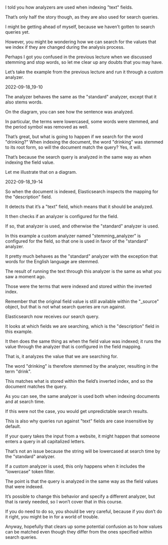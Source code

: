 I told you how analyzers are used when indexing "text" fields.

That’s only half the story though, as they are also used for search queries.

I might be getting ahead of myself, because we haven’t gotten to search queries yet.

However, you might be wondering how we can search for the values that we index if they  are changed during the analysis process.

Perhaps I got you confused in the previous lecture when we discussed stemming and stop  words, so let me clear up any doubts that you may have.

Let’s take the example from the previous lecture and run it through a custom analyzer.

2022-09-18_19-10

The analyzer behaves the same as the "standard" analyzer, except that it also stems words.

On the diagram, you can see how the sentence was analyzed.

In particular, the terms were lowercased, some words were stemmed, and the period symbol  was removed as well.

That’s great, but what is going to happen if we search for the word "drinking?"  When indexing the document, the word "drinking" was stemmed to its root form, so will the  document match the query?  Yes, it will.

That’s because the search query is analyzed in the same way as when indexing the field value.

Let me illustrate that on a diagram.

2022-09-18_19-14

So when the document is indexed, Elasticsearch inspects the mapping for the "description" field.

It detects that it’s a "text" field, which means that it should be analyzed.

It then checks if an analyzer is configured for the field.

If so, that analyzer is used, and otherwise the "standard" analyzer is used.

In this example a custom analyzer named "stemming_analyzer"  is configured for the field, so that one is used in favor of the "standard" analyzer.

It pretty much behaves as the "standard" analyzer with the exception that words for  the English language are stemmed.

The result of running the text through this analyzer is the same as what you saw a moment ago.

Those were the terms that were indexed and stored within the inverted index.

Remember that the original field value is still available within the "_source" object,  but that is not what search queries are run against.

Elasticsearch now receives our search query.

It looks at which fields we are searching, which is the "description" field in this example.

It then does the same thing as when the field value was indexed; it runs the value through  the analyzer that is configured in the field mapping.

That is, it analyzes the value that we are searching for.

The word "drinking" is therefore stemmed by the analyzer, resulting in the term "drink".

This matches what is stored within the field’s inverted index, and so the document matches  the query.

As you can see, the same analyzer is used both when indexing documents and at search time.

If this were not the case, you would get unpredictable search results.

This is also why queries run against "text" fields are case insensitive by default.

If your query takes the input from a website, it might happen that someone enters a query  in all capitalized letters.

That’s not an issue because the string will be lowercased at search time by the "standard" analyzer.

If a custom analyzer is used, this only happens when it includes the "lowercase" token filter.

The point is that the query is analyzed in the same way as the field values that were indexed.

It’s possible to change this behavior and specify a different analyzer, but that is  rarely needed, so I won’t cover that in this course.

If you do need to do so, you should be very careful, because if you don’t do it right,  you might be in for a world of trouble.

Anyway, hopefully that clears up some potential confusion as to how values can be matched  even though they differ from the ones specified within search queries.

